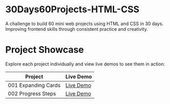 # 30Days60Projects-HTML-CSS
A challenge to build 60 mini web projects using HTML and CSS in 30 days. Improving frontend skills through consistent practice and creativity.

# Project Showcase
Explore each project individually and view live demos to see them in action:

| Project | Live Demo |
|---------|-----------|
| 001 Expanding Cards | [Live Demo](http://link_to_demo1.com) |
| 002 Progress Steps | [Live Demo](http://link_to_demo2.com) |

